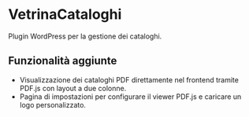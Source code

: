 # VetrinaCataloghi
Plugin WordPress per la gestione dei cataloghi.

## Funzionalità aggiunte

- Visualizzazione dei cataloghi PDF direttamente nel frontend tramite PDF.js con layout a due colonne.
- Pagina di impostazioni per configurare il viewer PDF.js e caricare un logo personalizzato.
